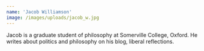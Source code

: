 ```yaml
---
name: 'Jacob Williamson'
image: /images/uploads/jacob_w.jpg
---
```

Jacob is a graduate student of philosophy at Somerville College, Oxford. He writes about politics and philosophy on his blog, liberal reflections.